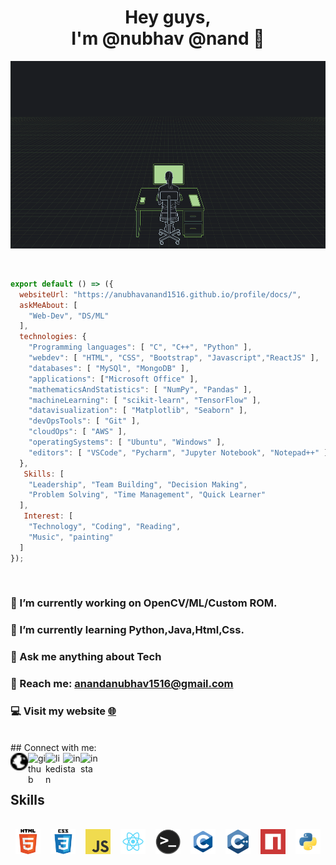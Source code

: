 <h1 align="center"> Hey guys,<br> I'm @nubhav @nand  &#128123 </h1> 
<!-- <p align="left"> <img src="https://komarev.com/ghpvc/?username=anandanubhav1516" alt="anandanubhav1516" /> </p> -->


<p align="center"> <img src="pic/im.gif" alt="Anand" height=300/> </p>

<br>

```js
export default () => ({
  websiteUrl: "https://anubhavanand1516.github.io/profile/docs/",
  askMeAbout: [
    "Web-Dev", "DS/ML"
  ],
  technologies: {
    "Programming languages": [ "C", "C++", "Python" ],
    "webdev": [ "HTML", "CSS", "Bootstrap", "Javascript","ReactJS" ],
    "databases": [ "MySQl", "MongoDB" ],
    "applications": ["Microsoft Office" ],
    "mathematicsAndStatistics": [ "NumPy", "Pandas" ],
    "machineLearning": [ "scikit-learn", "TensorFlow" ],
    "datavisualization": [ "Matplotlib", "Seaborn" ],
    "devOpsTools": [ "Git" ],
    "cloudOps": [ "AWS" ],
    "operatingSystems": [ "Ubuntu", "Windows" ],
    "editors": [ "VSCode", "Pycharm", "Jupyter Notebook", "Notepad++" ]
  },
   Skills: [
    "Leadership", "Team Building", "Decision Making",
    "Problem Solving", "Time Management", "Quick Learner" 
  ],
   Interest: [
    "Technology", "Coding", "Reading",
    "Music", "painting"
  ]
});
```

<br>

### 🔭 I’m currently working on OpenCV/ML/Custom ROM.
### 🌱 I’m currently learning Python,Java,Html,Css.
### 💬 Ask me anything about Tech
### 📧 Reach me: **anandanubhav1516@gmail.com**
### 💻 Visit my website [🌐](https://anubhavanand1516.github.io/profile/docs/)

<br>
## Connect with me:

<br>
<a href="https://anubhavanand1516.github.io/profile/docs/" target="_blank"><img align="left" alt="hrt" width="28px" src="https://raw.githubusercontent.com/iconic/open-iconic/master/svg/globe.svg" /></a>
<a href="https://github.com/anubhavanand1516" target="_blank"><img align="left" alt="github" width="28px" src="https://cdn.jsdelivr.net/npm/simple-icons@v3/icons/github.svg" /></a>
<!-- <a href=" " target="_blank"><img align="left" alt="twitter" width="28px" src="https://cdn.jsdelivr.net/npm/simple-icons@v3/icons/twitter.svg" /></a> -->
<a href="https://www.linkedin.com/in/anandanubhav1516/" target="_blank"><img align="left" alt="likedin" width="28px" src="https://cdn.jsdelivr.net/npm/simple-icons@v3/icons/linkedin.svg" /></a>
<a href="https://www.instagram.com/anandanubhav1516" target="_blank"><img align="left" alt="insta" width="28px" src="https://cdn.jsdelivr.net/npm/simple-icons@v3/icons/instagram.svg" /></a>
<a href="https://www.facebook.com/profile.php?id=100008661397425" target="_blank"><img align="left" alt="insta" width="28px" src="https://cdn.jsdelivr.net/npm/simple-icons@v3/icons/facebook.svg" /></a>


<br>
<br>

## Skills

<br>
<div style="display: flex; justify-content: space-around">
<img align="left" alt="HTML5" width="40px" src="https://raw.githubusercontent.com/github/explore/80688e429a7d4ef2fca1e82350fe8e3517d3494d/topics/html/html.png" />
<img align="left" alt="CSS3" width="40px" src="https://raw.githubusercontent.com/github/explore/80688e429a7d4ef2fca1e82350fe8e3517d3494d/topics/css/css.png" />
<!-- <img align="left" alt="Sass" width="40px" src="https://raw.githubusercontent.com/github/explore/80688e429a7d4ef2fca1e82350fe8e3517d3494d/topics/sass/java.png" /> -->
<img align="left" alt="JavaScript" width="40px" src="https://raw.githubusercontent.com/github/explore/80688e429a7d4ef2fca1e82350fe8e3517d3494d/topics/javascript/javascript.png" />
<img align="left" alt="React" width="40px" src="https://raw.githubusercontent.com/github/explore/80688e429a7d4ef2fca1e82350fe8e3517d3494d/topics/react/react.png" />
<!-- <img align="left" alt="Node.js" width="40px" src="https://raw.githubusercontent.com/github/explore/80688e429a7d4ef2fca1e82350fe8e3517d3494d/topics/nodejs/nodejs.png" /> -->
<img align="left" alt="Terminal" width="40px" src="https://raw.githubusercontent.com/github/explore/80688e429a7d4ef2fca1e82350fe8e3517d3494d/topics/terminal/terminal.png" />
<img align="left" alt="C" width="40px" src="https://raw.githubusercontent.com/github/explore/80688e429a7d4ef2fca1e82350fe8e3517d3494d/topics/c/c.png" />
<img align="left" alt="cpp" width="40px" src="https://raw.githubusercontent.com/github/explore/80688e429a7d4ef2fca1e82350fe8e3517d3494d/topics/cpp/cpp.png" />
<!-- <img align="left" alt="django" width="40px" src="https://raw.githubusercontent.com/github/explore/80688e429a7d4ef2fca1e82350fe8e3517d3494d/topics/django/Java.png" /> -->
<img align="left" alt="npm" width="40px" src="https://raw.githubusercontent.com/github/explore/80688e429a7d4ef2fca1e82350fe8e3517d3494d/topics/npm/npm.png" />
<img align="left" alt="cpp" width="40px" src="https://raw.githubusercontent.com/github/explore/80688e429a7d4ef2fca1e82350fe8e3517d3494d/topics/python/python.png" />
</div>

